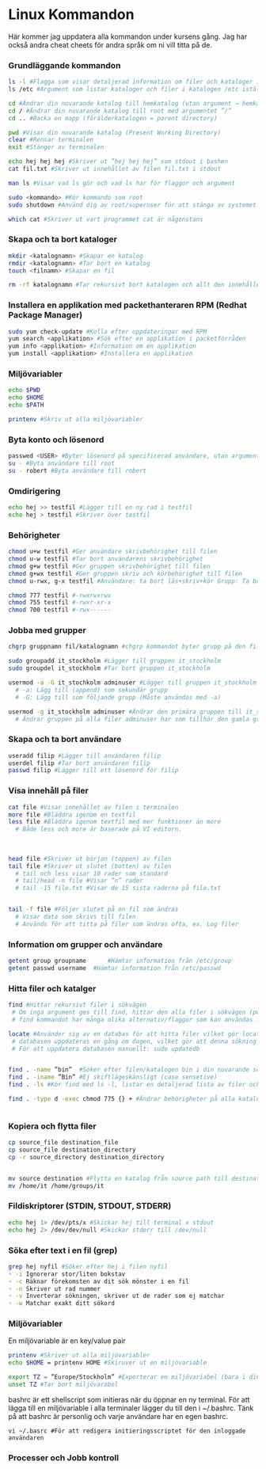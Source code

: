 # Linux Kommandon
Här kommer jag uppdatera alla kommandon under kursens gång.
Jag har också andra cheat cheets för andra språk om ni vill titta på de.


### Grundläggande kommandon
```bash
ls -l #Flagga som visar detaljerad information om filer och kataloger i en lista, flaggor
ls /etc #Argument som listar kataloger och filer i katalogen /etc istället för din aktuella katalog

cd #Ändrar din nuvarande katalog till hemkatalog (utan argument → hemkatalog ~)
cd / #Ändrar din nuvarande katalog till root med argumentet ”/”
cd .. #Backa en mapp (förälderkatalogen = parent directory)

pwd #Visar din nuvarande katalog (Present Working Directory) 
clear #Rensar terminalen
exit #Stänger av terminalen

echo hej hej hej #Skriver ut ”hej hej hej” som stdout i bashen
cat fil.txt #Skriver ut innehållet av filen fil.txt i stdout

man ls #Visar vad ls gör och vad ls har för flaggor och argument

sudo <kommando> #Kör kommando som root
sudo shutdown #Använd dig av root/superuser för att stänga av systemet

which cat #Skriver ut vart programmet cat är någonstans

```

### Skapa och ta bort kataloger
```bash
mkdir <katalognamn> #Skapar en katalog
rmdir <katalognamn> #Tar bort en katalog
touch <filnamn> #Skapar en fil

rm -rf katalognamn #Tar rekursivt bort katalogen och allt den innehåller

```

### Installera en applikation med packethanteraren RPM (Redhat Package Manager)
```bash
sudo yum check-update #Kolla efter uppdateringar med RPM
yum search <applikation> #Sök efter en applikation i packetförråden
yum info <applikation> #Information om en applikation
yum install <applikation> #Installera en applikation 
```


### Miljövariabler
```bash
echo $PWD
echo $HOME
echo $PATH

printenv #Skriv ut alla miljövariabler

```


### Byta konto och lösenord
```bash
passwed <USER> #Byter lösenord på specificerad användare, utan argument byter på nuvarande användare
su - #Byta användare till root
su - robert #Byta användare till robert

```



### Omdirigering
```bash
echo hej >> testfil #Lägger till en ny rad i testfil
echo hej > testfil #Skriver över testfil
```


### Behörigheter
```bash
chmod u+w testfil #Ger användare skrivbehörighet till filen
chmod u-w testfil #Tar bort användarens skrivbehörighet
chmod g+w testfil #Ger gruppen skrivbehörighet till filen
chmod g+wx testfil #Ger gruppen skriv och körbehörighet till filen
chmod u-rwx, g-x testfil #Användare: ta bort läs+skriv+kör Grupp: Ta bort kör

chmod 777 testfil #-rwxrwxrwx
chmod 755 testfil #-rwxr-xr-x
chmod 700 testfil #-rwx------
```

### Jobba med grupper
```bash
chgrp gruppnamn fil/katalognamn #chgrp kommandot byter grupp på den fil eller katalog du specificerar

sudo groupadd it_stockholm #Lägger till gruppen it_stockholm
sudo groupdel it_stockholm #Tar bort gruppen it_stockholm

usermod -a -G it_stochkolm adminuser #Lägger till gruppen it_stockholm för användaren adminuser
  # -a: Lägg till (append) som sekundär grupp
  # -G: Lägg till som följande grupp (Måste användas med -a)

usermod -g it_stockholm adminuser #Ändrar den primära gruppen till it_stockholm för användaren adminuser
  # Ändrar gruppen på alla filer adminuser har som tillhör den gamla gruppen
```


### Skapa och ta bort användare
```bash
useradd filip #Lägger till användaren filip
userdel filip #Tar bort användaren filip
passwd filip #Lägger till ett lösenord för filip

```

### Visa innehåll på filer
```bash
cat file #Visar innehållet av filen i terminalen
more file #Bläddra igenom en textfil
less file #Bläddra igenom textfil med mer funktioner än more
  # Både less och more är baserade på VI editorn.
  
  
  
head file #Skriver ut början (toppen) av filen
tail file #Skriver ut slutet (botten) av filen
  # tail och less visar 10 rader som standard
  # tail/head -n file #Visar ”n” rader
  # tail -15 file.txt #Visar de 15 sista raderna på file.txt


tail -f file #Följer slutet på en fil som ändras
  # Visar data som skrivs till filen
  # Används för att titta på filer som ändras ofta, ex. Log filer
```

### Information om grupper och användare
```bash
getent group groupname		#Hämtar information från /etc/group
getent passwd username 	#Hämtar information från /etc/passwd


```

### Hitta filer och katalger
```bash
find #Hittar rekursivt filer i sökvägen
 # Om inga argument ges till find, hittar den alla filer i sökvägen (pwd)
 # find kommandot har många olika alternativ/flaggor som kan användas för att reducera djupet på sökningen 

locate #Använder sig av en databas för att hitta filer vilket gör locate mycket snabbare
 # databasen uppdateras en gång om dagen, vilket gör att denna sökning inte alltid är färsk
 # För att uppdatera databasen manuellt: sudo updatedb 


find . -name ”bin”	#Söker efter filen/katalogen bin i din nuvarande sökväg
find . -iname ”Bin”	#Ej skiftlägeskänsligt (case sensetive)  
find . -ls #Kör find med ls -l, listar en detaljerad lista av filer och kataloger som find hittar

find . -type d -exec chmod 775 {} + #Ändrar behörigheter på alla kataloger i sökvägen



```


### Kopiera och flytta filer
```bash
cp source_file destination_file
cp source_file destination_directory
cp -r source_directory destination_directory


mv source destination #Flytta en katalog från source path till destination path
mv /home/it /home/groups/it

```


### Fildiskriptorer (STDIN, STDOUT, STDERR)
```bash
echo hej 1> /dev/pts/x #Skickar hej till terminal x stdout
echo hej 2> /dev/dev/null #Skickar stderr till /dev/null

```

### Söka efter text i en fil (grep)
```bash
grep hej nyfil #Söker efter hej i filen nyfil
◦ -i Ignorerar stor/liten bokstav
◦ -c Räknar förekomsten av dit sök mönster i en fil
◦ -n Skriver ut rad nummer
◦ -v Inverterar sökningen, skriver ut de rader som ej matchar
◦ -w Matchar exakt ditt sökord
```

### Miljövariabler
En miljövariable är en key/value pair
```bash
printenv #Skriver ut alla miljövariabler 
echo $HOME = printenv HOME #Skiruver ut en miljövariable

export TZ = ”Europe/Stockholm” #Exporterar en miljövariabel (bara i din terminal)
unset TZ #Tar bort miljövarabel 
``` 
bashrc är ett shellscript som initieras när du öppnar en ny terminal.
För att lägga till en miljövariable i alla terminaler lägger du till den i ~/.bashrc.
Tänk på att bashrc är personlig och varje användare har en egen bashrc.
```shell
vi ~/.basrc #För att redigera initieringsscriptet för den inloggade användaren
```


### Processer och Jobb kontroll 

